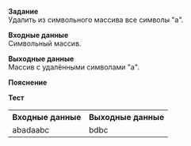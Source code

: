 **Задание**  
Удалить из символьного массива все символы "a".  

**Входные данные**  
Символьный массив.  

**Выходные данные**  
Массив с удалёнными символами "a".  

**Пояснение**  

**Тест**  
<table>
  <tr>
    <th>Входные данные</th>
    <th>Выходные данные</th>
  </tr>
  <tr>
    <td>abadaabc</td>
    <td>bdbc</td>
  </tr>
</table>

